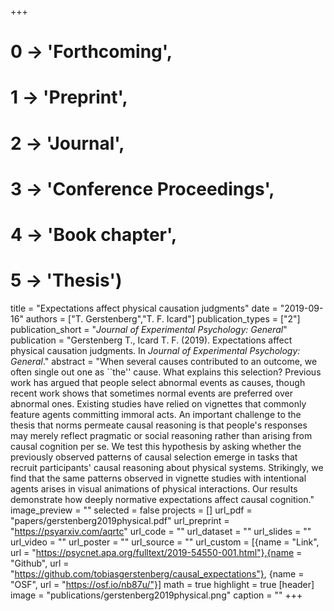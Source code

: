 +++
# 0 -> 'Forthcoming',
# 1 -> 'Preprint',
# 2 -> 'Journal',
# 3 -> 'Conference Proceedings',
# 4 -> 'Book chapter',
# 5 -> 'Thesis')

title = "Expectations affect physical causation judgments"
date = "2019-09-16"
authors = ["T. Gerstenberg","T. F. Icard"]
publication_types = ["2"]
publication_short = "_Journal of Experimental Psychology: General_"
publication = "Gerstenberg T., Icard T. F. (2019). Expectations affect physical causation judgments. In _Journal of Experimental Psychology: General_."
abstract = "When several causes contributed to an outcome, we often single out one as ``the'' cause. What explains this selection? Previous work has argued that people select abnormal events as causes, though recent work shows that sometimes normal events are preferred over abnormal ones. Existing studies have relied on vignettes that commonly feature agents committing immoral acts. An important challenge to the thesis that norms permeate causal reasoning is that people's responses may merely reflect pragmatic or social reasoning rather than arising from causal cognition per se. We test this hypothesis by asking whether the previously observed patterns of causal selection emerge in tasks that recruit participants' causal reasoning about physical systems. Strikingly, we find that the same patterns observed in vignette studies with intentional agents arises in visual animations of physical interactions. Our results demonstrate how deeply normative expectations affect causal cognition."
image_preview = ""
selected = false
projects = []
url_pdf = "papers/gerstenberg2019physical.pdf"
url_preprint = "https://psyarxiv.com/aqrtc"
url_code = ""
url_dataset = ""
url_slides = ""
url_video = ""
url_poster = ""
url_source = ""
url_custom = [{name = "Link", url = "https://psycnet.apa.org/fulltext/2019-54550-001.html"},{name = "Github", url = "https://github.com/tobiasgerstenberg/causal_expectations"}, {name = "OSF", url = "https://osf.io/nb87u/"}]
math = true
highlight = true
[header]
image = "publications/gerstenberg2019physical.png"
caption = ""
+++